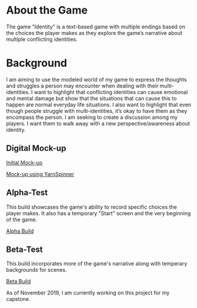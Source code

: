 # About the Game
The game "Identity" is a text-based game with multiple endings based on the choices the player makes as they explore the game’s narrative about multiple conflicting identities. 

# Background
I am aiming to use the modeled world of my game to express the thoughts and struggles a person may encounter when dealing with their multi-identities. I want to highlight that conflicting identities can cause emotional and mental damage but show that the situations that can cause this to happen are normal everyday life situations. I also want to highlight that even though people struggle with multi-identities, it’s okay to have them as they encompass the person. I am seeking to create a discussion among my players. I want them to walk away with a new perspective/awareness about identity.

## Digital Mock-up
<a href="https://ctran15.github.io/Identity/Digital%20Mock%20Ups/Initial%20Attempt/">Initial Mock-up<a> 

<a href="https://ctran15.github.io/Identity/Digital%20Mock%20Ups/YarnSpinner%20Attempt/">Mock-up using YarnSpinner<a>
  
## Alpha-Test
This build showcases the game's ability to record specific choices the player makes. It also has a temporary "Start" screen and the very beginning of the game.

<a href="https://ctran15.github.io/Identity/AlphaTest/">Alpha Build<a>
  
## Beta-Test
This build incorporates more of the game's narrative along with temperary backgrounds for scenes.

<a href="https://ctran15.github.io/Identity/BetaTest/">Beta Build<a>
  

As of November 2019, I am currently working on this project for my capstone.
